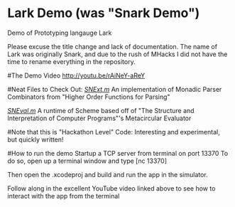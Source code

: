 Lark Demo (was "Snark Demo")
=========

Demo of Prototyping langauge Lark

Please excuse the title change and lack of documentation. The name of Lark was originally Snark, and due to the rush of MHacks
I did not have the time to rename everything in the repository.

#The Demo Video
http://youtu.be/rAiNeY-aReY

#Neat Files to Check Out:
[_SNExt.m_](https://github.com/nateburgers/SnarkDemo/blob/master/SnarkDemo/SNExt.m) An implementation of Monadic Parser Combinators from "Higher Order Functions for Parsing"

[_SNEval.m_](https://github.com/nateburgers/SnarkDemo/blob/master/SnarkDemo/SNEval.m) A runtime of Scheme based off of "The Structure and Interpretation of Computer Programs"'s Metacircular Evaluator 

#Note that this is "Hackathon Level" Code: Interesting and experimental, but quickly written!

#How to run the demo
Startup a TCP server from terminal on port 13370
To do so, open up a terminal window and type [nc 13370]

Then open the .xcodeproj and build and run the app in the simulator.

Follow along in the excellent YouTube video linked above to see how to interact with the app from the terminal 

